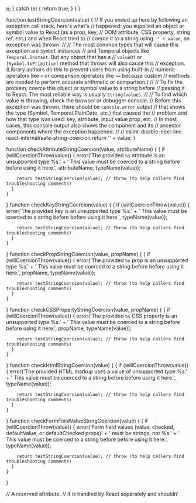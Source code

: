 e;
      } catch (e) {
        return true;
      }
    }
  }

  function testStringCoercion(value) {
    // If you ended up here by following an exception call stack, here's what's
    // happened: you supplied an object or symbol value to React (as a prop, key,
    // DOM attribute, CSS property, string ref, etc.) and when React tried to
    // coerce it to a string using `'' + value`, an exception was thrown.
    //
    // The most common types that will cause this exception are `Symbol` instances
    // and Temporal objects like `Temporal.Instant`. But any object that has a
    // `valueOf` or `[Symbol.toPrimitive]` method that throws will also cause this
    // exception. (Library authors do this to prevent users from using built-in
    // numeric operators like `+` or comparison operators like `>=` because custom
    // methods are needed to perform accurate arithmetic or comparison.)
    //
    // To fix the problem, coerce this object or symbol value to a string before
    // passing it to React. The most reliable way is usually `String(value)`.
    //
    // To find which value is throwing, check the browser or debugger console.
    // Before this exception was thrown, there should be `console.error` output
    // that shows the type (Symbol, Temporal.PlainDate, etc.) that caused the
    // problem and how that type was used: key, atrribute, input value prop, etc.
    // In most cases, this console output also shows the component and its
    // ancestor components where the exception happened.
    //
    // eslint-disable-next-line react-internal/safe-string-coercion
    return '' + value;
  }

  function checkAttributeStringCoercion(value, attributeName) {
    {
      if (willCoercionThrow(value)) {
        error('The provided `%s` attribute is an unsupported type %s.' + ' This value must be coerced to a string before before using it here.', attributeName, typeName(value));

        return testStringCoercion(value); // throw (to help callers find troubleshooting comments)
      }
    }
  }
  function checkKeyStringCoercion(value) {
    {
      if (willCoercionThrow(value)) {
        error('The provided key is an unsupported type %s.' + ' This value must be coerced to a string before before using it here.', typeName(value));

        return testStringCoercion(value); // throw (to help callers find troubleshooting comments)
      }
    }
  }
  function checkPropStringCoercion(value, propName) {
    {
      if (willCoercionThrow(value)) {
        error('The provided `%s` prop is an unsupported type %s.' + ' This value must be coerced to a string before before using it here.', propName, typeName(value));

        return testStringCoercion(value); // throw (to help callers find troubleshooting comments)
      }
    }
  }
  function checkCSSPropertyStringCoercion(value, propName) {
    {
      if (willCoercionThrow(value)) {
        error('The provided `%s` CSS property is an unsupported type %s.' + ' This value must be coerced to a string before before using it here.', propName, typeName(value));

        return testStringCoercion(value); // throw (to help callers find troubleshooting comments)
      }
    }
  }
  function checkHtmlStringCoercion(value) {
    {
      if (willCoercionThrow(value)) {
        error('The provided HTML markup uses a value of unsupported type %s.' + ' This value must be coerced to a string before before using it here.', typeName(value));

        return testStringCoercion(value); // throw (to help callers find troubleshooting comments)
      }
    }
  }
  function checkFormFieldValueStringCoercion(value) {
    {
      if (willCoercionThrow(value)) {
        error('Form field values (value, checked, defaultValue, or defaultChecked props)' + ' must be strings, not %s.' + ' This value must be coerced to a string before before using it here.', typeName(value));

        return testStringCoercion(value); // throw (to help callers find troubleshooting comments)
      }
    }
  }

  // A reserved attribute.
  // It is handled by React separately and shouldn'